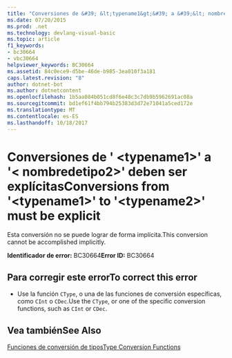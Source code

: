 ```yaml
---
title: "Conversiones de &#39; &lt;typename1&gt;&#39; a &#39;&lt; nombredetipo2&gt;&#39; deben ser explícitas"
ms.date: 07/20/2015
ms.prod: .net
ms.technology: devlang-visual-basic
ms.topic: article
f1_keywords:
- bc30664
- vbc30664
helpviewer_keywords: BC30664
ms.assetid: 84c0ece9-d5be-46de-b985-3ea010f3a181
caps.latest.revision: "8"
author: dotnet-bot
ms.author: dotnetcontent
ms.openlocfilehash: 1b5aa084b051cd8f6e48c3c7db9b5962691ac08a
ms.sourcegitcommit: bd1ef61f4bb794b25383d3d72e71041a5ced172e
ms.translationtype: MT
ms.contentlocale: es-ES
ms.lasthandoff: 10/18/2017
---
```

# <a name="conversions-from-39lttypename1gt39-to-39lttypename2gt39-must-be-explicit"></a><span data-ttu-id="65450-102">Conversiones de &#39; &lt;typename1&gt;&#39; a &#39;&lt; nombredetipo2&gt;&#39; deben ser explícitas</span><span class="sxs-lookup"><span data-stu-id="65450-102">Conversions from &#39;&lt;typename1&gt;&#39; to &#39;&lt;typename2&gt;&#39; must be explicit</span></span>
<span data-ttu-id="65450-103">Esta conversión no se puede lograr de forma implícita.</span><span class="sxs-lookup"><span data-stu-id="65450-103">This conversion cannot be accomplished implicitly.</span></span>  
  
 <span data-ttu-id="65450-104">**Identificador de error:** BC30664</span><span class="sxs-lookup"><span data-stu-id="65450-104">**Error ID:** BC30664</span></span>  
  
## <a name="to-correct-this-error"></a><span data-ttu-id="65450-105">Para corregir este error</span><span class="sxs-lookup"><span data-stu-id="65450-105">To correct this error</span></span>  
  
-   <span data-ttu-id="65450-106">Use la función `CType`, o una de las funciones de conversión específicas, como `CInt` o `CDec`.</span><span class="sxs-lookup"><span data-stu-id="65450-106">Use the `CType`, or one of the specific conversion functions, such as `CInt` or `CDec`.</span></span>  
  
## <a name="see-also"></a><span data-ttu-id="65450-107">Vea también</span><span class="sxs-lookup"><span data-stu-id="65450-107">See Also</span></span>  
 [<span data-ttu-id="65450-108">Funciones de conversión de tipos</span><span class="sxs-lookup"><span data-stu-id="65450-108">Type Conversion Functions</span></span>](../../visual-basic/language-reference/functions/type-conversion-functions.md)
